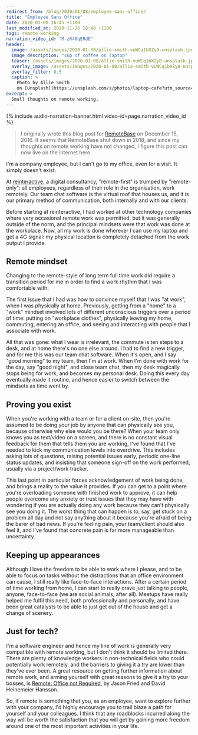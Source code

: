 ```yaml
---
redirect_from: /blog/2020/01/08/employee-sans-office/
title: "Employee Sans Office"
date: 2020-01-08 16:45 +1100
last_modified_at: 2020-11-26 16:48 +1100
tags: remote-working
narration_video_id: "M-zR48qERdE"
header:
  image: /assets/images/2020-01-08/allie-smith-vuWCq1bXZy0-unsplash.jpg
  image_description: "cup of coffee on laptop"
  teaser: /assets/images/2020-01-08/allie-smith-vuWCq1bXZy0-unsplash.jpg
  overlay_image: /assets/images/2020-01-08/allie-smith-vuWCq1bXZy0-unsplash.jpg
  overlay_filter: 0.5
  caption: >
    Photo by Allie Smith
    on [Unsplash](https://unsplash.com/s/photos/laptop-cafe?utm_source=unsplash&utm_medium=referral&utm_content=creditCopyText)
excerpt: >
  Small thoughts on remote working.
---
```


{% include audio-narration-banner.html video-id=page.narration_video_id %}

> I originally wrote this blog post for [RemoteBase][] on December 15, 2016.
  It seems that RemoteBase shut down in 2018, and since my thoughts on remote
  working have not changed, I figure this post can now live on the internet
  here.

I'm a company employee, but I can't go to my office, even for a visit.
It simply doesn't exist.

At [reinteractive][], a digital consultancy, "remote-first" is trumped by
"remote-only": all employees, regardless of their role in the organisation, work
remotely.  Our team chat software is the virtual roof that houses us, and it is
our primary method of communication, both internally and with our clients.

Before starting at reinteractive, I had worked at other technology companies
where very occasional remote work was permitted, but it was generally outside
of the norm, and the principal mindsets were that work was done at the
workplace.  Now, all my work is done wherever I can use my laptop and get a 4G
signal: my physical location is completely detached from the work output I
provide.

## Remote mindset

Changing to the remote-style of long term full time work did require a
transition period for me in order to find a work rhythm that I was comfortable
with.

The first issue that I had was how to convince myself that I was "at work",
when I was physically at home.  Previously, getting from a "home" to a "work"
mindset involved lots of different unconscious triggers over a period of time:
putting on "workplace clothes", physically leaving my home, commuting, entering
an office, and seeing and interacting with people that I associate with work.

All that was gone: what I wear is irrelevant, the commute is ten steps to a
desk, and at home there's no one else around.  I had to find a new trigger, and
for me this was our team chat software.  When it's open, and I say
"good morning" to my team, then I'm at work.  When I'm done with work for the
day, say "good night", and close team chat, then my desk magically stops
being for work, and becomes my personal desk.  Doing this every day eventually
made it routine, and hence easier to switch between the mindsets as time went
by.

## Proving you exist

When you're working with a team or for a client on-site, then you're assumed to
be doing your job by anyone that can physically see you, because otherwise why
else would you be there?  When your team only knows you as text/video on a
screen, and there is no constant visual feedback for them that tells them you
are working, I've found that I've needed to kick my communication levels into
overdrive.  This includes asking lots of questions, raising potential issues
early, periodic one-line status updates, and insisting that someone sign-off on
the work performed, usually via a project/work tracker.

This last point in particular forces acknowledgement of work
being done, and brings a reality to the value it provides.  If you can get to
a point where you're overloading someone with finished work to approve, it can
help people overcome any anxiety or trust issues that they may have with
wondering if you are actually doing any work because they can't physically see
you doing it.  The worst thing that can happen is to, say, get stuck on a
problem all day and not say anything about it because you're afraid of being the
barer of bad news.  If you're feeling pain, your team/client should also feel
it, and I've found that concrete pain is far more manageable than uncertainty.

## Keeping up appearances

Although I love the freedom to be able to work where I please, and to be able
to focus on tasks without the distractions that an office environment can cause,
I still really like face-to-face interactions.  After a certain period of time
working from home, I can start to really crave just talking to people, anyone,
face-to-face (we are social animals, after all).  Meetups have really helped me
fulfil this need, both professionally and personally, and have been great
catalysts to be able to just get out of the house and get a change of scenery.

## Just for tech?

I'm a software engineer and hence my line of work is generally very compatible
with remote working, but I don't think it should be limited there.
There are plenty of knowledge workers in non-technical fields who could
potentially work remotely, and the barriers to giving it a try are lower than
they've ever been.  A great resource on getting further information about remote
work, and arming yourself with great reasons to give it a try to your bosses,
is [Remote: Office not Required][], by Jason Fried and David Heinemeier Hansson.

So, if remote is something that you, as an employee, want to explore further
with your company, I'd highly encourage you to trail blaze a path for yourself
and your colleagues.  I think that any roadblocks incurred along the way will
be worth the satisfaction that you will get by gaining more freedom around one
of the most important activities in your life.

[reinteractive]: https://reinteractive.com/
[Remote: Office not Required]: https://37signals.com/remote
[RemoteBase]: http://remotebase.io/

